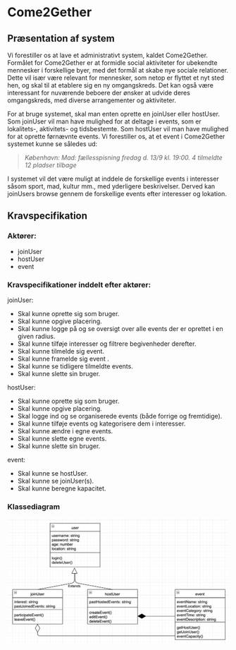 # Come2Gether

## Præsentation af system
Vi forestiller os at lave et administrativt system, kaldet Come2Gether. Formålet for Come2Gether er at formidle social aktiviteter for ubekendte mennesker i forskellige byer, med det formål at skabe nye sociale relationer. Dette vil især være relevant for mennesker, som netop er flyttet et nyt sted hen, og skal til at etablere sig en ny omgangskreds. Det kan også være interessant for nuværende beboere der ønsker at udvide deres omgangskreds, med diverse arrangementer og aktiviteter. 

For at bruge systemet, skal man enten oprette en joinUser eller hostUser. Som joinUser vil man have mulighed for at deltage i events, som er lokalitets-, aktivitets- og tidsbestemte. Som hostUser vil man have mulighed for at oprette førnævnte events. Vi forestiller os, at et event i Come2Gether systemet kunne se således ud:  

> *København: Mad: fællesspisning fredag d. 13/9 kl. 19:00. 4 tilmeldte 12 pladser tilbage*

I systemet vil det være muligt at inddele de forskellige events i interesser såsom sport, mad, kultur mm., med yderligere beskrivelser. Derved kan joinUsers browse gennem de forskellige events efter interesser og lokation.      

## Kravspecifikation
### Aktører:
- joinUser
- hostUser
- event

### Kravspecifikationer inddelt efter aktører:
joinUser:
- Skal kunne oprette sig som bruger.
- Skal kunne opgive placering.
- Skal kunne logge på og se oversigt over alle events der er oprettet i en given radius.
- Skal kunne tilføje interesser og filtrere begivenheder derefter.
- Skal kunne tilmelde sig event.
- Skal kunne framelde sig event .
- Skal kunne se tidligere tilmeldte events.
- Skal kunne slette sin bruger.

hostUser:
- Skal kunne oprette sig som bruger.
- Skal kunne opgive placering.
- Skal logge ind og se organiserede events (både forrige og fremtidige).
- Skal kunne tilføje events og kategorisere dem i interesser.
- Skal kunne ændre i egne events.
- Skal kunne slette egne events.
- Skal kunne slette sin bruger.

event:
- Skal kunne se hostUser.
- Skal kunne se joinUser(s).
- Skal kunne beregne kapacitet.


### Klassediagram
![](classdiagram.png)